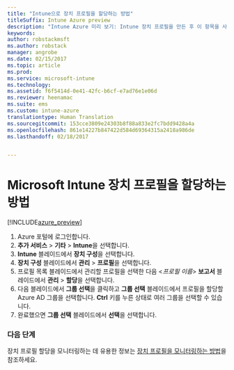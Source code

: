 ```yaml
---
title: "Intune으로 장치 프로필을 할당하는 방법"
titleSuffix: Intune Azure preview
description: "Intune Azure 미리 보기: Intune 장치 프로필을 만든 후 이 항목을 사용하여 장치에 프로필을 할당하는 방법을 알아봅니다."
keywords: 
author: robstackmsft
ms.author: robstack
manager: angrobe
ms.date: 02/15/2017
ms.topic: article
ms.prod: 
ms.service: microsoft-intune
ms.technology: 
ms.assetid: f6f5414d-0e41-42fc-b6cf-e7ad76e1e06d
ms.reviewer: heenamac
ms.suite: ems
ms.custom: intune-azure
translationtype: Human Translation
ms.sourcegitcommit: 153cce3809e24303b8f88a833e2fc7bdd9428a4a
ms.openlocfilehash: 861e14227b847422d584d69364315a2418a986de
ms.lasthandoff: 02/18/2017


---
```


# <a name="how-to-assign-microsoft-intune-device-profiles"></a>Microsoft Intune 장치 프로필을 할당하는 방법

[!INCLUDE[azure_preview](../includes/azure_preview.md)]


1. Azure 포털에 로그인합니다.
2. **추가 서비스** > **기타** > **Intune**을 선택합니다.
3. **Intune** 블레이드에서 **장치 구성**을 선택합니다.
1. **장치 구성** 블레이드에서 **관리** > **프로필**을 선택합니다.
2. 프로필 목록 블레이드에서 관리할 프로필을 선택한 다음 <*프로필 이름*> **보고서** 블레이드에서 **관리** > **할당**을 선택합니다.
3. 다음 블레이드에서 **그룹 선택**을 클릭하고 **그룹 선택** 블레이드에서 프로필을 할당할 Azure AD 그룹을 선택합니다. **Ctrl** 키를 누른 상태로 여러 그룹을 선택할 수 있습니다.
4. 완료했으면 **그룹 선택** 블레이드에서 **선택**을 선택합니다.

### <a name="next-steps"></a>다음 단계
장치 프로필 할당을 모니터링하는 데 유용한 정보는 [장치 프로필을 모니터링하는 방법](how-to-monitor-device-profiles.md)을 참조하세요.

